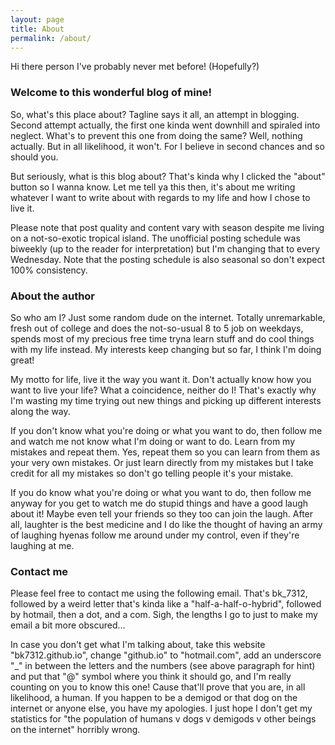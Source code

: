 ```yaml
---
layout: page
title: About
permalink: /about/
---
```


Hi there person I've probably never met before! (Hopefully?)

### Welcome to this wonderful blog of mine!

So, what's this place about? Tagline says it all, an attempt in blogging. Second attempt actually, the first one kinda went downhill and spiraled into neglect. What's to prevent this one from doing the same? Well, nothing actually. But in all likelihood, it won't. For I believe in second chances and so should you.

But seriously, what is this blog about? That's kinda why I clicked the "about" button so I wanna know. Let me tell ya this then, it's about me writing whatever I want to write about with regards to my life and how I chose to live it.

Please note that post quality and content vary with season despite me living on a not-so-exotic tropical island. The unofficial posting schedule was biweekly (up to the reader for interpretation) but I'm changing that to every Wednesday. Note that the posting schedule is also seasonal so don't expect 100% consistency.

### About the author

So who am I? Just some random dude on the internet. Totally unremarkable, fresh out of college and does the not-so-usual 8 to 5 job on weekdays, spends most of my precious free time tryna learn stuff and do cool things with my life instead. My interests keep changing but so far, I think I'm doing great! 

My motto for life, live it the way you want it. Don't actually know how you want to live your life? What a coincidence, neither do I! That's exactly why I'm wasting my time trying out new things and picking up different interests along the way.

If you don't know what you're doing or what you want to do, then follow me and watch me not know what I'm doing or want to do. Learn from my mistakes and repeat them. Yes, repeat them so you can learn from them as your very own mistakes. Or just learn directly from my mistakes but I take credit for all my mistakes so don't go telling people it's your mistake.

If you do know what you're doing or what you want to do, then follow me anyway for you get to watch me do stupid things and have a good laugh about it! Maybe even tell your friends so they too can join the laugh. After all, laughter is the best medicine and I do like the thought of having an army of laughing hyenas follow me around under my control, even if they're laughing at me.

### Contact me

Please feel free to contact me using the following email. That's bk_7312, followed by a weird letter that's kinda like a "half-a-half-o-hybrid", followed by hotmail, then a dot, and a com. Sigh, the lengths I go to just to make my email a bit more obscured...

In case you don't get what I'm talking about, take this website "bk7312.github.io", change "github.io" to "hotmail.com", add an underscore "_" in between the letters and the numbers (see above paragraph for hint) and put that "@" symbol where you think it should go, and I'm really counting on you to know this one! Cause that'll prove that you are, in all likelihood, a human. If you happen to be a demigod or that dog on the internet or anyone else, you have my apologies. I just hope I don't get my statistics for "the population of humans v dogs v demigods v other beings on the internet" horribly wrong.